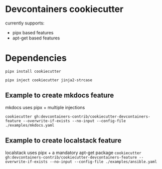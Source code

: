 # Devcontainers cookiecutter

currently supports:

* pipx based features
* apt-get based features

# Dependencies

`pipx install cookiecutter`

`pipx inject cookiecutter jinja2-strcase`

## Example to create mkdocs feature
mkdocs uses pipx + multiple injections

` cookiecutter gh:devcontainers-contrib/cookiecutter-devcontainers-feature --overwrite-if-exists --no-input --config-file ./examples/mkdocs.yaml `

## Example to create localstack feature
localstack uses pipx + a mandatory apt-get package
` cookiecutter gh:devcontainers-contrib/cookiecutter-devcontainers-feature --overwrite-if-exists --no-input --config-file ./examples/ansible.yaml `
